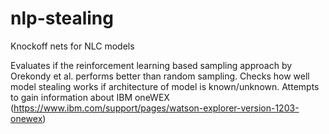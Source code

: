 # nlp-stealing
Knockoff nets for NLC models

Evaluates if the reinforcement learning based sampling approach by Orekondy et al. performs better than random sampling. 
Checks how well model stealing works if architecture of model is known/unknown.
Attempts to gain information about IBM oneWEX (https://www.ibm.com/support/pages/watson-explorer-version-1203-onewex)
